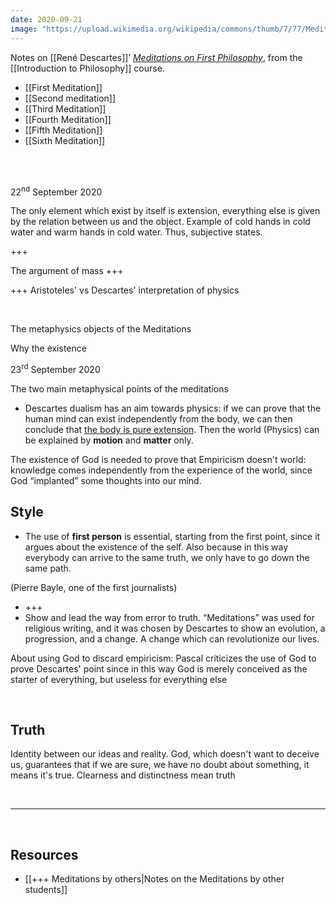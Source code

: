 ```yaml
---
date: 2020-09-21
image: "https://upload.wikimedia.org/wikipedia/commons/thumb/7/77/Meditationes_de_prima_philosophia_1641.jpg/640px-Meditationes_de_prima_philosophia_1641.jpg"
---
```

Notes on [[René Descartes]]’ <cite><a href="https://www.wikiwand.com/en/Meditations_on_First_Philosophy" rel="noopener noreferrer" target="_blank" title="Meditations on First Philosophy on Wikipedia">Meditations on First Philosophy</a></cite>, from the [[Introduction to Philosophy]] course.

- [[First Meditation]]
- [[Second meditation]]
- [[Third Meditation]]
- [[Fourth Meditation]]
- [[Fifth Meditation]]
- [[Sixth Meditation]]

<br>
<br>

<p class="date">22<sup>nd</sup> September 2020</p>

The only element which exist by itself is extension, everything else is given by the relation between us and the object. Example of cold hands in cold water and warm hands in cold water. Thus, subjective states.

+++

The argument of mass +++

+++ Aristoteles' vs Descartes' interpretation of physics

<br>

The metaphysics objects of the Meditations

Why the existence

<p class="date">23<sup>rd</sup> September 2020</p>

The two main metaphysical points of the meditations
- Descartes dualism has an aim towards physics: if we can prove that the human mind can exist independently from the body, we can then conclude that <u>the body is pure extension</u>. Then the world (Physics) can be explained by **motion** and **matter** only.

The existence of God is needed to prove that Empiricism doesn't world: knowledge comes independently from the experience of the world, since God “implanted” some thoughts into our mind.

## Style

- The use of **first person** is essential, starting from the first point, since it argues about the existence of the self. Also because in this way everybody can arrive to the same truth, we only have to go down the same path.

(Pierre Bayle, one of the first journalists) 

- +++
- Show and lead the way from error to truth. “Meditations” was used for religious writing, and it was chosen by Descartes to show an evolution, a progression, and a change. A change which can revolutionize our lives.

About using God to discard empiricism: Pascal criticizes the use of God to prove Descartes' point since in this way God is merely conceived as the starter of everything, but useless for everything else

<br>

## Truth

Identity between our ideas and reality. God, which doesn't want to deceive us, guarantees that if we are sure, we have no doubt about something, it means it's true. Clearness and distinctness mean truth

<br>

---

<br>

## Resources

- [[+++ Meditations by others|Notes on the Meditations by other students]]